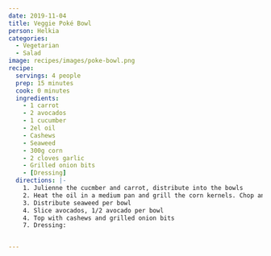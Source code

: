```yaml
---
date: 2019-11-04
title: Veggie Poké Bowl
person: Helkia
categories:
  - Vegetarian
  - Salad
image: recipes/images/poke-bowl.png
recipe:
  servings: 4 people
  prep: 15 minutes
  cook: 0 minutes
  ingredients:
    - 1 carrot
    - 2 avocados
    - 1 cucumber
    - 2el oil
    - Cashews
    - Seaweed
    - 300g corn
    - 2 cloves garlic
    - Grilled onion bits
    - [Dressing]
  directions: |-
    1. Julienne the cucmber and carrot, distribute into the bowls
    2. Heat the oil in a medium pan and grill the corn kernels. Chop and add the garlic cloves here. When the corn is slightly browned/burnt on edges, add to the bowls
    3. Distribute seaweed per bowl
    4. Slice avocados, 1/2 avocado per bowl
    4. Top with cashews and grilled onion bits
    7. Dressing:


---
```



